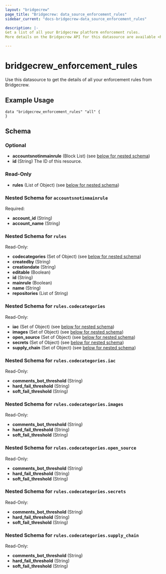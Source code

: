 ```yaml
---
layout: "bridgecrew"
page_title: "Bridgecrew: data_source_enforcement_rules"
sidebar_current: "docs-bridgecrew-data_source_enforcement_rules"

description: |-
Get a list of all your Bridgecrew platform enforcement rules.
More details on the Bridgecrew API for this datasource are available <https://docs.bridgecrew.io/reference/getschemeforcustomer>.

---
```


# bridgecrew_enforcement_rules

Use this datasource to get the details of all your enforcement rules from Bridgecrew.




## Example Usage
```hcl
data "bridgecrew_enforcement_rules" "all" {
}
```
<!-- schema generated by tfplugindocs -->
## Schema

### Optional

- **accountsnotinmainrule** (Block List) (see [below for nested schema](#nestedblock--accountsnotinmainrule))
- **id** (String) The ID of this resource.

### Read-Only

- **rules** (List of Object) (see [below for nested schema](#nestedatt--rules))

<a id="nestedblock--accountsnotinmainrule"></a>
### Nested Schema for `accountsnotinmainrule`

Required:

- **account_id** (String)
- **account_name** (String)


<a id="nestedatt--rules"></a>
### Nested Schema for `rules`

Read-Only:

- **codecategories** (Set of Object) (see [below for nested schema](#nestedobjatt--rules--codecategories))
- **createdby** (String)
- **creationdate** (String)
- **editable** (Boolean)
- **id** (String)
- **mainrule** (Boolean)
- **name** (String)
- **repositories** (List of String)

<a id="nestedobjatt--rules--codecategories"></a>
### Nested Schema for `rules.codecategories`

Read-Only:

- **iac** (Set of Object) (see [below for nested schema](#nestedobjatt--rules--codecategories--iac))
- **images** (Set of Object) (see [below for nested schema](#nestedobjatt--rules--codecategories--images))
- **open_source** (Set of Object) (see [below for nested schema](#nestedobjatt--rules--codecategories--open_source))
- **secrets** (Set of Object) (see [below for nested schema](#nestedobjatt--rules--codecategories--secrets))
- **supply_chain** (Set of Object) (see [below for nested schema](#nestedobjatt--rules--codecategories--supply_chain))

<a id="nestedobjatt--rules--codecategories--iac"></a>
### Nested Schema for `rules.codecategories.iac`

Read-Only:

- **comments_bot_threshold** (String)
- **hard_fail_threshold** (String)
- **soft_fail_threshold** (String)


<a id="nestedobjatt--rules--codecategories--images"></a>
### Nested Schema for `rules.codecategories.images`

Read-Only:

- **comments_bot_threshold** (String)
- **hard_fail_threshold** (String)
- **soft_fail_threshold** (String)


<a id="nestedobjatt--rules--codecategories--open_source"></a>
### Nested Schema for `rules.codecategories.open_source`

Read-Only:

- **comments_bot_threshold** (String)
- **hard_fail_threshold** (String)
- **soft_fail_threshold** (String)


<a id="nestedobjatt--rules--codecategories--secrets"></a>
### Nested Schema for `rules.codecategories.secrets`

Read-Only:

- **comments_bot_threshold** (String)
- **hard_fail_threshold** (String)
- **soft_fail_threshold** (String)


<a id="nestedobjatt--rules--codecategories--supply_chain"></a>
### Nested Schema for `rules.codecategories.supply_chain`

Read-Only:

- **comments_bot_threshold** (String)
- **hard_fail_threshold** (String)
- **soft_fail_threshold** (String)
